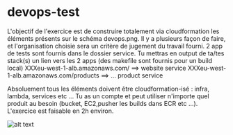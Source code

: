 # devops-test


L'objectif de l'exercice est de construire totalement via cloudformation les éléments présents
sur le schéma devops.png. Il y a plusieurs façon de faire, et l'organisation choisie
sera un critère de jugement du travail fourni.
2 app de tests sont fournis dans le dossier service. Tu mettras en output de ta/tes stack(s) 
un lien vers les 2 apps (des makefile sont fournis pour un build local)
XXXeu-west-1-alb.amazonaws.com/ ==> website service
XXXeu-west-1-alb.amazonaws.com/products ==> ... product service

Absoluement tous les éléments doivent être cloudformation-isé : infra, lambda, services etc ...
Tu as un compte et peut utiliser n'importe quel produit au besoin (bucket, EC2,pusher les builds dans ECR etc ...).
L'exercice est faisable en 2h environ.


![alt text](https://raw.githubusercontent.com/habibclapton/devops-test/master/devops.png)
